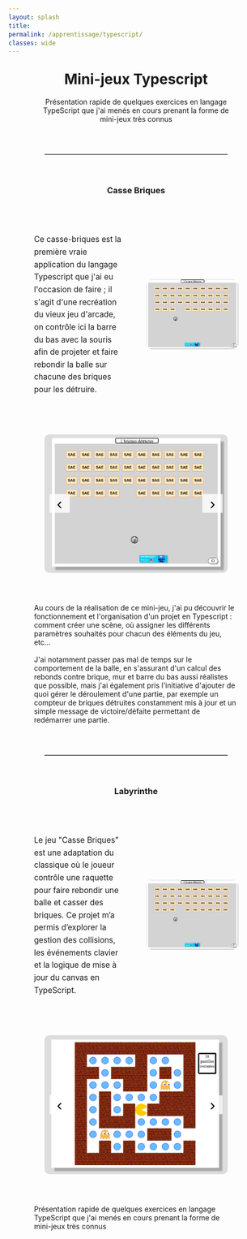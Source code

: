 ```yaml
---
layout: splash
title:
permalink: /apprentissage/typescript/
classes: wide
---
```



<style>
  .project-section {
    display: grid;
    grid-template-columns: 1fr 1fr;
    gap: 40px;
    align-items: center;
    margin: 60px auto;
    max-width: 1000px;
  }

  .project-text {
    font-size: 1.1em;
    line-height: 1.6;
  }

  .project-image img {
    width: 100%;
    border-radius: 10px;
  }

  .carousel-container {
    position: relative;
    width: 90%;
    max-width: 800px;
    margin: 60px auto;
    overflow: hidden;
  }

  .carousel-slide {
    display: flex;
    transition: transform 0.5s ease-in-out;
  }

  .carousel-slide img {
    width: 100%;
    flex-shrink: 0;
    border-radius: 10px;
  }

  .carousel-button {
    position: absolute;
    top: 50%;
    transform: translateY(-50%);
    background: #ffffffcc;
    border: none;
    font-size: 2rem;
    padding: 0 15px;
    cursor: pointer;
    z-index: 2;
    transition: background 0.3s;
  }

  .carousel-button:hover {
    background: #ffffff;
  }

  .prev {
    left: 10px;
  }

  .next {
    right: 10px;
  }
</style>



<div style="width: 80%; margin: 0 auto;">
<h1 style="text-align: center;margin-top: 30px;">Mini-jeux Typescript</h1>

<p style="text-align: center;">Présentation rapide de quelques exercices en langage TypeScript que j'ai menés en cours prenant la forme de mini-jeux très connus</p>


<hr style="border: none; border-top: 1px solid #ccc; margin: 60px auto; width: 90%;" />

<h3 style="text-align: center;margin-top: 30px;">Casse Briques</h3>

<div class="project-section">
  <div class="project-text">
    <p>Ce casse-briques est la première vraie application du langage Typescript que j'ai eu l'occasion de faire ; il s'agit d'une recréation du vieux jeu d'arcade, on contrôle ici la barre du bas avec la souris afin de projeter et faire rebondir la balle sur chacune des briques pour les détruire.</p>
  </div>
  <div class="project-image">
    <img src="/assets/images/typescript.png" alt="Capture d'écran du jeu Casse Briques">
  </div>
</div>


<div class="carousel-container">
  <button class="carousel-button prev">‹</button>
  <div class="carousel-slide">
    <img src="/assets/images/cassebriques1.png" alt="Écran 1">
    <img src="/assets/images/cassebriques2.png" alt="Écran 2">
    <img src="/assets/images/cassebriques3.png" alt="Écran 3">
  </div>
  <button class="carousel-button next">›</button>
</div>


<p>Au cours de la réalisation de ce mini-jeu, j'ai pu découvrir le fonctionnement et l'organisation d'un projet en Typescript : comment créer une scène, où assigner les différents paramètres souhaités pour chacun des éléments du jeu, etc... <br><br>J'ai notamment passer pas mal de temps sur le comportement de la balle, en s'assurant d'un calcul des rebonds contre brique, mur et barre du bas aussi réalistes que possible, mais j'ai également pris l'initiative d'ajouter de quoi gérer le déroulement d'une partie, par exemple un compteur de briques détruites constamment mis à jour et un simple message de victoire/défaite permettant de redémarrer une partie.</p>

<hr style="border: none; border-top: 1px solid #ccc; margin: 60px auto; width: 90%;" />

<h3 style="text-align: center;margin-top: 30px;">Labyrinthe</h3>

<div class="project-section">
  <div class="project-text">
<p>Le jeu "Casse Briques" est une adaptation du classique où le joueur contrôle une raquette pour faire rebondir une balle et casser des briques. Ce projet m’a permis d’explorer la gestion des collisions, les événements clavier et la logique de mise à jour du canvas en TypeScript.</p>
  </div>
  <div class="project-image">
    <img src="/assets/images/typescript.png" alt="Capture d'écran du jeu Casse Briques">
  </div>
</div>


<div class="carousel-container">
  <button class="carousel-button prev">‹</button>
  <div class="carousel-slide">
    <img src="/assets/images/newlabyrinthe1.png" alt="Écran 1">
    <img src="/assets/images/newlabyrinthe2.png" alt="Écran 2">
    <img src="/assets/images/newlabyrinthe3.png" alt="Écran 3">
  </div>
  <button class="carousel-button next">›</button>
</div>


<p>Présentation rapide de quelques exercices en langage TypeScript que j'ai menés en cours prenant la forme de mini-jeux très connus</p>







<script src="/javascript/carouselButtons.js"></script>
